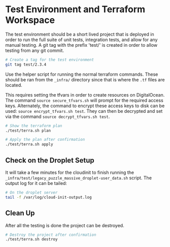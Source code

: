 # Test Environment and Terraform Workspace

The test environment should be a short lived project that is deployed in order
to run the full suite of unit tests, integration tests, and allow for any manual
testing. A git tag with the prefix 'test/' is created in order to allow testing
from any git commit.

```bash
# Create a tag for the test environment
git tag test/2.3.4
```

Use the helper script for running the normal terraform commands. These should
be ran from the `_infra/` directory since that is where the `.tf` files are
located.

This requires setting the tfvars in order to create resources on DigitalOcean.
The command `source secure_tfvars.sh` will prompt for the required access keys.
Alternately, the command to encrypt these access keys to disk can be used:
`source encrypt_tfvars.sh test`. They can then be decrypted and set via
the command `source decrypt_tfvars.sh test`.

```bash
# Show the terraform plan
./test/terra.sh plan

# Apply the plan after confirmation
./test/terra.sh apply
```

## Check on the Droplet Setup

It will take a few minutes for the cloudinit to finish running the
`_infra/test/legacy_puzzle_massive_droplet-user_data.sh` script. The output log
for it can be tailed:

```bash
# On the droplet server
tail -f /var/log/cloud-init-output.log
```

## Clean Up

After all the testing is done the project can be destroyed.

```bash
# Destroy the project after confirmation
./test/terra.sh destroy
```
